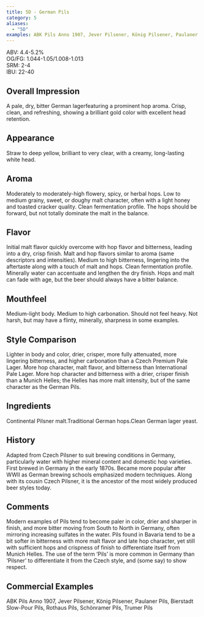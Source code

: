 ```yaml
---
title: 5D - German Pils
category: 5
aliases: 
  - "5D"
examples: ABK Pils Anno 1907, Jever Pilsener, König Pilsener, Paulaner Pils, Bierstadt Slow-Pour Pils, Rothaus Pils, Schönramer Pils, Trumer Pils
---
```


ABV: 4.4-5.2%  
OG/FG: 1.044-1.05/1.008-1.013  
SRM: 2-4  
IBU: 22-40

## Overall Impression
A pale, dry, bitter German lagerfeaturing a prominent hop aroma. Crisp, clean, and refreshing, showing a brilliant gold color with excellent head retention.

## Appearance
Straw to deep yellow, brilliant to very clear, with a creamy, long-lasting white head.

## Aroma
Moderately to moderately-high flowery, spicy, or herbal hops. Low to medium grainy, sweet, or doughy malt character, often with a light honey and toasted cracker quality. Clean fermentation profile. The hops should be forward, but not totally dominate the malt in the balance.

## Flavor
Initial malt flavor quickly overcome with hop flavor and bitterness, leading into a dry, crisp finish. Malt and hop flavors similar to aroma (same descriptors and intensities). Medium to high bitterness, lingering into the aftertaste along with a touch of malt and hops. Clean fermentation profile. Minerally water can accentuate and lengthen the dry finish. Hops and malt can fade with age, but the beer should always have a bitter balance.

## Mouthfeel
Medium-light body. Medium to high carbonation. Should not feel heavy. Not harsh, but may have a flinty, minerally, sharpness in some examples.

## Style Comparison
Lighter in body and color, drier, crisper, more fully attenuated, more lingering bitterness, and higher carbonation than a Czech Premium Pale Lager. More hop character, malt flavor, and bitterness than International Pale Lager. More hop character and bitterness with a drier, crisper finish than a Munich Helles; the Helles has more malt intensity, but of the same character as the German Pils.

## Ingredients
Continental Pilsner malt.Traditional German hops.Clean German lager yeast.

## History
Adapted from Czech Pilsner to suit brewing conditions in Germany, particularly water with higher mineral content and domestic hop varieties. First brewed in Germany in the early 1870s. Became more popular after WWII as German brewing schools emphasized modern techniques. Along with its cousin Czech Pilsner, it is the ancestor of the most widely produced beer styles today.

## Comments
Modern examples of Pils tend to become paler in color, drier and sharper in finish, and more bitter moving from South to North in Germany, often mirroring increasing sulfates in the water. Pils found in Bavaria tend to be a bit softer in bitterness with more malt flavor and late hop character, yet still with sufficient hops and crispness of finish to differentiate itself from Munich Helles. The use of the term ‘Pils’ is more common in Germany than ‘Pilsner’ to differentiate it from the Czech style, and (some say) to show respect.

## Commercial Examples
ABK Pils Anno 1907, Jever Pilsener, König Pilsener, Paulaner Pils, Bierstadt Slow-Pour Pils, Rothaus Pils, Schönramer Pils, Trumer Pils